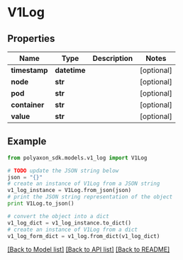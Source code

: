# V1Log


## Properties
Name | Type | Description | Notes
------------ | ------------- | ------------- | -------------
**timestamp** | **datetime** |  | [optional] 
**node** | **str** |  | [optional] 
**pod** | **str** |  | [optional] 
**container** | **str** |  | [optional] 
**value** | **str** |  | [optional] 

## Example

```python
from polyaxon_sdk.models.v1_log import V1Log

# TODO update the JSON string below
json = "{}"
# create an instance of V1Log from a JSON string
v1_log_instance = V1Log.from_json(json)
# print the JSON string representation of the object
print V1Log.to_json()

# convert the object into a dict
v1_log_dict = v1_log_instance.to_dict()
# create an instance of V1Log from a dict
v1_log_form_dict = v1_log.from_dict(v1_log_dict)
```
[[Back to Model list]](../README.md#documentation-for-models) [[Back to API list]](../README.md#documentation-for-api-endpoints) [[Back to README]](../README.md)


